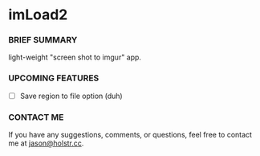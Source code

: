 # imLoad2

### BRIEF SUMMARY
light-weight "screen shot to imgur" app.

### UPCOMING FEATURES
- [ ] Save region to file option (duh)

### CONTACT ME
If you have any suggestions, comments, or questions, feel free to contact me at jason@holstr.cc.
